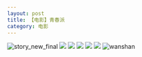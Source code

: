 ```yaml
---
layout: post
title: 【电影】青春派
category: 电影
---
```

![story_new_final](http://rab41f8zg.hd-bkt.clouddn.com/img/story_new_final_0322.png)
![](http://rab41f8zg.hd-bkt.clouddn.com/img/ali-220327-6.jpg)
![](http://rab41f8zg.hd-bkt.clouddn.com/img/ali-220327-4.jpg)
![](http://rab41f8zg.hd-bkt.clouddn.com/img/ali-220327-5.jpg)
![](http://rab41f8zg.hd-bkt.clouddn.com/img/ali-220327-2.jpg)
![](http://rab41f8zg.hd-bkt.clouddn.com/img/ali-220327-3.jpg)
![wanshan](http://rab41f8zg.hd-bkt.clouddn.com/img/wanshan.png)